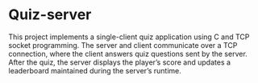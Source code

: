 # Quiz-server
This project implements a single-client quiz application using C and TCP socket programming. The server and client communicate over a TCP connection, where the client answers quiz questions sent by the server. After the quiz, the server displays the player’s score and updates a leaderboard maintained during the server’s runtime.
